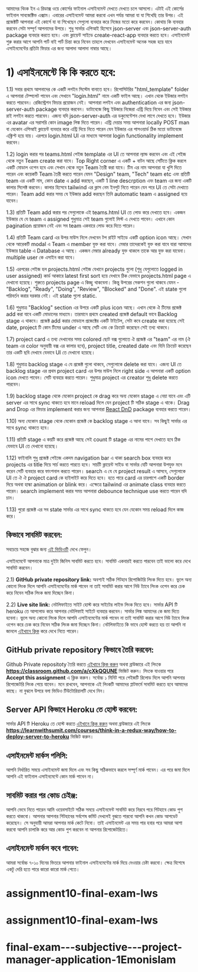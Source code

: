 আমাদের থিংক ইন এ রিডাক্স ওয়ে কোর্সের ফাইনাল এসাইনমেন্ট দেখতে দেখতে চলে আসলো। এটাই এই কোর্সের ফাইনাল সাবজেক্টিভ এক্সাম। এবারের এসাইনমেন্ট আমরা করবো এখন পর্যন্ত আমরা যা যা শিখেছি তার উপর। এই প্রজেক্টটি আপনারা এই কোর্সে যা যা শিখেছেন সেগুলো ব্যবহার করে নিজের মতো করে করবেন। কোথায় কি ব্যবহার করবেন সেটা সম্পূর্ণ আপনাদের উপরে। শুধু সার্ভার এপিআই হিসেবে json-server এবং json-server-auth package ব্যবহার করতে হবে। এবং ক্লায়েন্ট সাইডে create-react-app ব্যবহার করতে হবে। এসাইনমেন্ট শুরু করার আগে আপনি পার্ট বাই পার্ট চিন্তা করে নিবেন তাহলে দেখবেন এসাইনমেন্ট অনেক সহজ হয়ে যাবে এসাইনমেন্টের প্রতিটা ফিচার এর জন্য আলাদা আলাদা নাম্বার আছে।

# 1) এসাইনমেন্টে কি কি করতে হবে:

1.1) সবার প্রথমে আপনাদের কে একটি লগইন সিস্টেম বানাতে হবে। রিপোসিটরির "html_template" folder এ আপনারা টেম্পলেট পাবেন এবং সেখানে "login.html" নামে একটি ফাইল আছে। এখান থেকে ইউজার লগইন করতে পারবেন। রেজিস্ট্রেশন ফিচার প্রয়োজন নেই। আপনারা লগইন এবং authentication এর জন্য json-server-auth package ব্যবহার করবেন। ডাটাবেজে কিছু ইউজার নিজেরা এন্ট্রি দিয়ে নিবেন এবং সেই ইউজার রাই লগইন করতে পারবেন। এজন্য যদি json-server-auth এর ডকুমেন্টেশন দেখা লাগে দেখতে হবে। ইউজার এর avatar এর সরাসরি কোন image লিঙ্ক দিতে পারেন। এন্ট্রি দেয়ার সময় আপনারা locally POST man বা যেকোন এপিআই ক্লায়েন্ট ব্যবহার করে এন্ট্রি দিয়ে নিতে পারেন যেন ইউজার এর পাসওয়ার্ড ঠিক মতো ডাটাবেজে এঙ্ক্রিপ্ট হয়ে যায়। এরপরে login.html UI এর মাধ্যমে আপনারা login functionality implement করবেন।

1.2) login করার পর teams.html পেইজ template এর UI তে আপনারা ল্যান্ড করবেন এবং এই পেইজ থেকে নতুন Team create করা যাবে। Top Right corner এ একটি + বাটন আছে সেটিতে ক্লিক করলে একটি মোডাল ওপেন হবে এবং সেখান থেকে নতুন Team তৈরী করা যাবে। টিম এর নাম আপনারা যা খুশি দিতে পারেন এবং কয়েকটি Team তৈরী করতে পারেন যেমন "Design" team, "Tech" team etc এবং প্রতিটি team এর একটি নাম, কোন date এ add করছেন, একটি 1 line descrption এবং team এর জন্য একটি কালার সিলেক্ট করবেন। কালার হিসেবে tailwind এর ক্লাস নেম ইনপুট নিতে পারেন যেন পরে UI তে সেটা দেখাতে পারেন। Team add করার সময় যে ইউজার add করছেন তিনি automatic team এ assigned হয়ে যাবেন।

1.3) প্রতিটি Team add করার পর সেগুলোকে এই teams.html UI তে লোড করে দেখাতে হবে। একজন ইউজার যে যে team এ assigned শুধুমাত্র সেই team গুলোই লিস্ট এ দেখতে পাবেন। এখানে কোন pagination প্রয়োজন নেই এবং সব team একবারে লোড করে দিতে পারেন।

1.4) প্রতিটি Team card এর উপর মাউস নিলে দেখবেন টপ রাইট সাইডে একটি option icon আছে। সেখান থেকে আরেকটি modal এ Team এ member যুক্ত করা যাবে। মেম্বার তাদেরকেই যুক্ত করা যাবে যারা আমাদের ইউজার table এ Database এ আছে। একজন মেম্বার already যুক্ত থাকলে তাকে আর যুক্ত করা যাবেনা। multiple user কে এসাইন করা যাবে।

1.5) এরপরের পেইজ হল projects.html পেইজ যেখানে projects গুলো (শুধু যেগুলোতে logged in user assigned) কার্ড আকারে latest first sort হয়ে দেখাবে ঠিক যেভাবে projects.html page এ দেখানো হয়েছে। শুরুতে projects page এ কিচ্ছু থাকবেনা। কিন্তু উপরের সেকশন গুলো থাকবে যেমন - "Backlog", "Ready", "Doing", "Review", "Blocked" and "Done". এই state গুলো পরিবর্তন করার দরকার নেই। এই state গুলো static.

1.6) শুধুমাত্র "Backlog" section এর উপরে একটি plus icon আছে। এখান থেকে ঐ টিমের প্রজেক্ট add করা যাবে একটি মোডালের মাধ্যমে। তারমানে প্রথমে created প্রজেক্ট default ভাবে Backlog stage এ থাকবে। প্রজেক্ট add করার মোডালে প্রজেক্টের একটি টাইটেল, সেটা কবে create করা হয়েছে সেই date, project টি কোন টিমের under এ আছে সেটি এবং কে ক্রিয়েট করেছেন সেই তথ্য থাকবে।

1.7) project card এ তথ্য দেখানোর সময় colored ছোট বক্স গুলোতে ঐ প্রজেক্ট এর "team" এর নাম (ঐ team এর color অনুযায়ী বক্স এর কালার হবে), project title, created date এবং যিনি ক্রিয়েট করেছেন তার একটি ছবি দেখাবে যেভাবে UI তে দেখানো হয়েছে।

1.8) শুধুমাত্র backlog stage এ যে প্রজেক্ট গুলো থাকবে, সেগুলোকে delete করা যাবে। এজন্য UI তে backlog stage এর প্রথম project card এর উপর মাউস নিলে right side এ আপনারা একটি option icon দেখতে পাবেন। সেটি ব্যবহার করতে পারেন। শুধুমাত্র project এর creator শুধু delete করতে পারবেন।

1.9) backlog stage থেকে যেকোন project কে drag করে অন্য যেকোন stage এ নেয়া যাবে এবং এটি server এর সাথে sync থাকতে হবে মানে reload দিলে যেন project টি সঠিক stage এ থাকে। Drag and Drop এর ফিচার implement করার জন্য আপনারা [React DnD](https://react-dnd.github.io/react-dnd/about) package ব্যবহার করতে পারেন।

1.10) অন্য যেকোন stage থেকে যেকোন প্রজেক্ট কে backlog stage এ আনা যাবে। সব কিছুই সার্ভার এর সাথে sync থাকতে হবে।

1.11) প্রতিটি stage এ কয়টি করে প্রজেক্ট আছে সেই count টি stage এর নামের পাশে দেখাতে হবে ঠিক যেভাবে UI তে দেখানো হয়েছে।

1.12) ফাইনালি শুধু প্রজেক্ট পেইজে একদম navigation bar এ থাকা search box ব্যবহার করে projects এর title দিয়ে সার্চ করতে পারতে হবে। সার্চটি ক্লায়েন্ট সাইড বা সার্ভার যেটি আপনারা উপযুক্ত মনে করেন সেটি ব্যবহার করে ফাংশনাল করতে পারেন। search এ যে যে project result এ আসবে, সেগুলোকে UI তে ঐ ঐ project card কে হাইলাইট করে দিতে হবে। হতে পারে card এর চারপাশে একটি border দিয়ে অথবা হাল্কা animation or blink করে। এক্ষেত্রে tailwind এর animate class ব্যবহার করতে পারেন। search implement করার সময় আপনারা debounce technique use করতে পারেন যদি চান।

1.13) পুরো প্রজেক্ট এর সব state সার্ভার এর সাথে sync থাকতে হবে যেন যেকোন সময় reload দিলে কাজ করে।

## কিভাবে সাবমিট করবেন:

সবচেয়ে সহজে বুঝার জন্য [এই ভিডিওটি](https://learnwithsumit.com/courses/think-in-a-redux-way/how-to-submit-assignment) দেখে ফেলুন।

এসাইনমেন্টে আপনাকে মাত্র দুইটা জিনিস সাবমিট করতে হবে। সাবমিট একবারই করতে পারবেন তাই ভালো করে দেখে সাবমিট করবেন।

2.1) **GitHub private repository link:** অবশ্যই সঠিক গিটহাব রিপোজিটরি লিংক দিতে হবে। ভুলে অন্য কোনো লিংক দিলে আপনি এসাইনমেন্টের মার্ক পাবেন না তাই সাবমিট করার আগে নিউ ট্যাবে লিংক ওপেন করে চেক করে নিবেন সঠিক লিংক জমা দিচ্ছেন কিনা।

2.2) **Live site link:** নেটলিফাইতে সাইট হোস্ট করে সাইটের লাইভ লিংক দিতে হবে। সার্ভার API টি heroku তে আপলোড করে আপনার নেটলিফাই সাইটে ব্যবহার করবেন। সার্ভার লিঙ্ক আমাদের কে জমা দিতে হবেনা। ভুলে অন্য কোনো লিংক দিলে আপনি এসাইনমেন্টের মার্ক পাবেন না তাই সাবমিট করার আগে নিউ ট্যাবে লিংক ওপেন করে চেক করে নিবেন সঠিক লিংক জমা দিচ্ছেন কিনা। নেটলিফাইতে কি ভাবে হোস্ট করতে হয় তা আপনি না জানলে [এইখানে ক্লিক](https://learnwithsumit.com/courses/think-in-a-redux-way/how-to-submit-assignment) করে দেখে নিতে পারেন।

## GitHub private repository কিভাবে তৈরি করবেন:

Github Private repositoty তৈরি করতে [এইখানে ক্লিক করুন](https://classroom.github.com/a/cXkQQUNE) অথবা ব্রাউজারে এই লিংকে **https://classroom.github.com/a/cXkQQUNE** ভিজিট করুন। লিংকে যাওয়ার পরে **Accept this assignment** এ ক্লিক করুন। সর্বোচ্চ ১ মিনিট পরে পেইজটি রিলোড দিলে আপনি আপনার রিপোজেটরি লিংক পেয়ে যাবেন। মনে রাখবেন, আপনাকে এই লিংকটি আমাদের প্লাটফর্মে সাবমিট করতে হবে আমাদের কাছে। না বুঝলে উপরে বলা ভিডিও টিউটোরিয়ালটি দেখে নিন।

## Server API কিভাবে Heroku তে হোস্ট করবেন:

সার্ভার API টি Heroku তে হোস্ট করতে [এইখানে ক্লিক করুন](https://learnwithsumit.com/courses/think-in-a-redux-way/how-to-deploy-server-to-heroku) অথবা ব্রাউজারে এই লিংকে **https://learnwithsumit.com/courses/think-in-a-redux-way/how-to-deploy-server-to-heroku** ভিজিট করুন।

## এসাইনমেন্ট মার্কস পলিসি:

আপনি নির্ধারিত সময়ে এসাইনমেন্ট জমা দিলে এবং সব কিছু সঠিকভাবে করলে সম্পূর্ণ মার্ক পাবেন। এর পরে জমা দিলে আপনি এই ফাইনাল এসাইনমেন্টে কোন মার্ক পাবেন না।

## সাবমিট করার পর কোড চেইঞ্জ:

আপনি ভেবে নিতে পারেন আমি ওয়েবসাইটে সঠিক সময়ে এসাইনমেন্ট সাবমিট করে নিরবে পরে গিটহাবে কোড পুশ করতে থাকবো। আপনার আপনার গিটহাবের সর্বশেষ কমিট দেখলেই বুঝতে পারবো আপনি কখন কোড আপডেট করেছেন। সে অনুযায়ী আমরা আপনার মার্ক কেটে নিবো। তাই এসাইনমেন্ট এর সময় পার হবার পরে আমরা আশা করবো আপনি চালাকি করে আর কোড পুশ করবেন না আপনার রিপোজেটরিতে।

## এসাইনমেন্ট মার্কস কবে পাবেন:

আমরা সর্বোচ্চ ৭-১০ দিনের ভিতরে আপনার ফাইনাল এসাইনমেন্টের মার্ক দিয়ে দেওয়ার চেষ্টা করবো। ক্ষেত্র বিশেষে একটু দেরি হতে পারে কারো কারো মার্ক পেতে।
# assignment10-final-exam-lws
# assignment10-final-exam-lws
# final-exam---subjective---project-manager-application-1Emonislam
